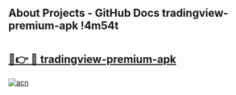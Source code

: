 ## About Projects - GitHub Docs tradingview-premium-apk !4m54t

# <h2><a href="https://andorid.site?title=tradingview-premium-apk&ref=19M">🔗👉 🔴 tradingview-premium-apk</a></h2>

[![acn](https://github.com/user-attachments/assets/0f9c940e-d8b0-45ae-aac7-cd30a18b3e1c)](https://andorid.site?title=tradingview-premium-apk&ref=19M)

